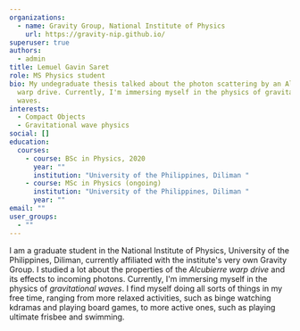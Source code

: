 ```yaml
---
organizations:
  - name: Gravity Group, National Institute of Physics
    url: https://gravity-nip.github.io/
superuser: true
authors:
  - admin
title: Lemuel Gavin Saret
role: MS Physics student
bio: My undegraduate thesis talked about the photon scattering by an Alcubierre
  warp drive. Currently, I'm immersing myself in the physics of gravitational
  waves.
interests:
  - Compact Objects
  - Gravitational wave physics
social: []
education:
  courses:
    - course: BSc in Physics, 2020
      year: ""
      institution: "University of the Philippines, Diliman "
    - course: MSc in Physics (ongoing)
      institution: "University of the Philippines, Diliman "
      year: ""
email: ""
user_groups:
  - ""
---
```

I am a graduate student in the National Institute of Physics, University of the Philippines, Diliman, currently affiliated with the institute's very own Gravity Group. I studied a lot about the properties of the *Alcubierre warp drive* and its effects to incoming photons. Currently, I'm immersing myself in the physics of *gravitational waves*. I find myself doing all sorts of things in my free time, ranging from more relaxed activities, such as binge watching kdramas and playing board games, to more active ones, such as playing ultimate frisbee and swimming.